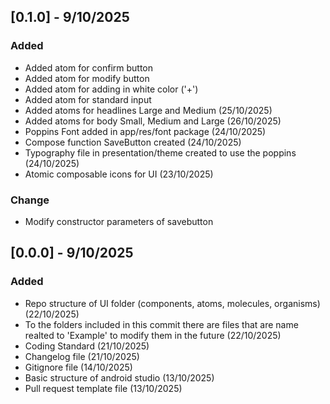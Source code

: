 ## [0.1.0] - 9/10/2025

### Added

 - Added atom for confirm button 
 - Added atom for modify button 
 - Added atom for adding in white color ('+')
 - Added atom for standard input
 - Added atoms for headlines Large and Medium (25/10/2025)
 - Added atoms for body Small, Medium and Large (26/10/2025)
 - Poppins Font added in app/res/font package (24/10/2025)
 - Compose function SaveButton created (24/10/2025)
 - Typography file in presentation/theme created to use the poppins (24/10/2025)
 - Atomic composable icons for UI (23/10/2025)

### Change
- Modify constructor parameters of savebutton



## [0.0.0] - 9/10/2025

### Added

 - Repo structure of UI folder (components, atoms, molecules, organisms) (22/10/2025)
 - To the folders included in this commit there are files that are name realted to 'Example' to modify them in the future (22/10/2025)
 - Coding Standard (21/10/2025)
 - Changelog file (21/10/2025)
 - Gitignore file (14/10/2025)
 - Basic structure of android studio (13/10/2025)
 - Pull request template file (13/10/2025)
